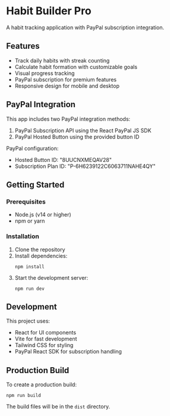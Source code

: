 # Habit Builder Pro

A habit tracking application with PayPal subscription integration.

## Features

- Track daily habits with streak counting
- Calculate habit formation with customizable goals
- Visual progress tracking
- PayPal subscription for premium features
- Responsive design for mobile and desktop

## PayPal Integration

This app includes two PayPal integration methods:
1. PayPal Subscription API using the React PayPal JS SDK
2. PayPal Hosted Button using the provided button ID

PayPal configuration:
- Hosted Button ID: "8UUCNXMEQAV28"
- Subscription Plan ID: "P-6H6239122C6063711NAHE4QY"

## Getting Started

### Prerequisites

- Node.js (v14 or higher)
- npm or yarn

### Installation

1. Clone the repository
2. Install dependencies:
   ```
   npm install
   ```
3. Start the development server:
   ```
   npm run dev
   ```

## Development

This project uses:
- React for UI components
- Vite for fast development
- Tailwind CSS for styling
- PayPal React SDK for subscription handling

## Production Build

To create a production build:

```
npm run build
```

The build files will be in the `dist` directory.